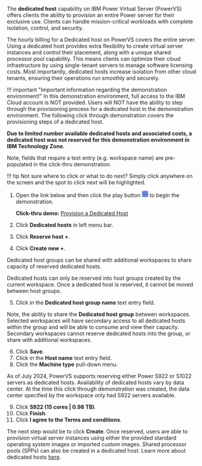 The **dedicated host** capability on IBM Power Virtual Server (PowerVS) offers clients the ability to provision an entire Power server for their exclusive use. Clients can handle mission-critical workloads with complete isolation, control, and security.

The hourly billing for a Dedicated host on PowerVS covers the entire server. Using a dedicated host provides extra flexibility to create virtual server instances and control their placement, along with a unique shared processor pool capability. This means clients can optimize their cloud infrastructure by using single-tenant servers to manage software licensing costs. Most importantly, dedicated hosts increase isolation from other cloud tenants, ensuring their operations run smoothly and securely.

!!! important "Important information regarding the demonstration environment!"
    In this demonstration environment, full access to the IBM Cloud account is NOT provided. Users will NOT have the ability to step through the provisioning process for a dedicated host in the demonstration environment. The following click through demonstration covers the provisioning steps of a dedicated host.

**Due to limited number available dedicated hosts and associated costs, a dedicated host was not reserved for this demonstration environment in IBM Technology Zone.**

Note, fields that require a text entry (e.g. workspace name) are pre-populated in the click-thru demonstration.

!!! tip
    Not sure where to click or what to do next? Simply click anywhere on the screen and the spot to click next will be highlighted.

1. Open the link below and then click the play button ![](_attachments/ClickThruPlayButton.png) to begin the demonstration.

    **Click-thru demo:** <a href="https://ibm.github.io/SalesEnablement-test-repo/includes/Provisioning-a-DedicatedHost/index.html" target ="_blank">Provision a Dedicated Host</a>

2. Click **Dedicated hosts** in left menu bar.
3. Click **Reserve host +**.
4. Click **Create new +**.

Dedicated host groups can be shared with additional workspaces to share capacity of reserved dedicated hosts. 

Dedicated hosts can only be reserved into host groups created by the current workspace. Once a dedicated host is reserved, it cannot be moved between host groups. 

5. Click in the **Dedicated host group name** text entry field.
   
Note, the ability to share the **Dedicated host group** between workspaces. Selected workspaces will have secondary access to all dedicated hosts within the group and will be able to consume and view their capacity. Secondary workspaces cannot reserve dedicated hosts into the group, or share with additional workspaces.

6. Click **Save**.
7. Click in the **Host name** text entry field.
8. Click the **Machine type** pull-down menu.

As of July 2024, PowerVS supports reserving either Power S922 or S1022 servers as dedicated hosts. Availability of dedicated hosts vary by data center. At the time this click through demonstration was created, the data center specified by the workspace only had S922 servers available. 

9. Click **S922 (15 cores | 0.98 TB)**.
10. Click **Finish**.
11. Click **I agree to the Terms and conditions**.

The next step would be to click **Create**. 
Once reserved, users are able to provision virtual server instances using either the provided standard operating system images or imported custom images. Shared processor pools (SPPs) can also be created in a dedicated host. Learn more about dedicated hosts <a href="https://cloud.ibm.com/docs/power-iaas?topic=power-iaas-dedicated-host" target="_blank">here</a>.

